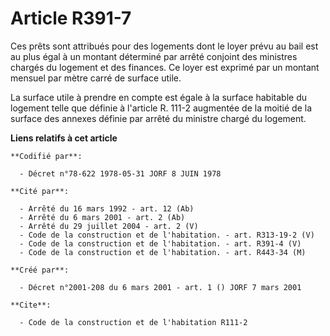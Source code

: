 # Article R391-7

Ces prêts sont attribués pour des logements dont le loyer prévu au bail est au plus égal à un montant déterminé par arrêté
conjoint des ministres chargés du logement et des finances. Ce loyer est exprimé par un montant mensuel par mètre carré de
surface utile.

La surface utile à prendre en compte est égale à la surface habitable du logement telle que définie à l'article R. 111-2
augmentée de la moitié de la surface des annexes définie par arrêté du ministre chargé du logement.

**Liens relatifs à cet article**

	**Codifié par**:

	  - Décret n°78-622 1978-05-31 JORF 8 JUIN 1978

	**Cité par**:

	  - Arrêté du 16 mars 1992 - art. 12 (Ab)
	  - Arrêté du 6 mars 2001 - art. 2 (Ab)
	  - Arrêté du 29 juillet 2004 - art. 2 (V)
	  - Code de la construction et de l'habitation. - art. R313-19-2 (V)
	  - Code de la construction et de l'habitation. - art. R391-4 (V)
	  - Code de la construction et de l'habitation. - art. R443-34 (M)

	**Créé par**:

	  - Décret n°2001-208 du 6 mars 2001 - art. 1 () JORF 7 mars 2001

	**Cite**:

	  - Code de la construction et de l'habitation R111-2
